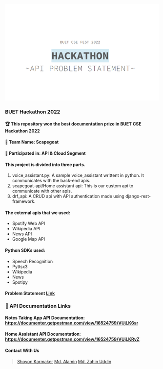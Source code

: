 ![Hackathon image](hack.png)

### BUET Hackathon 2022
#### 🏆 This repository won the best documentation prize in BUET CSE Hackathon 2022
#### 🤞 Team Name: Scapegoat 
#### 💪 Participated in: API & Cloud Segment 

#### This project is divided into three parts.

1. voice_assistant.py: A sample voice_assistant writtent in python. It communicates with the back-end apis.
2. scapegoat-api/Home assistant api: This is our custom api to communicate with other apis.
3. drf_api: A CRUD api with API authentication made using django-rest-framework.

#### The external apis that we used: 
- Spotify Web API
- Wikipedia API
- News API
- Google Map API

#### Python SDKs used:
- Speech Recognition
- Pyttsx3
- Wikipedia
- News 
- Spotipy

#### Problem Statement [Link](http://tiny.cc/hackathon-api-problem)

### 📃 API Documentation Links 

#### Notes Taking App API Documentation: https://documenter.getpostman.com/view/16524759/VUjLK6sr
#### Home Assistant API Documentation: https://documenter.getpostman.com/view/16524759/VUjLKRyZ

#### Contact With Us
> [Shovon Karmaker](mailto:shuvo.csecu17@gmail.com)
> [Md. Alamin](mailto:mdalaminbijoy3@gmail.com)
> [Md. Zahin Uddin](mailto:zahinuddin5@gmail.com)
